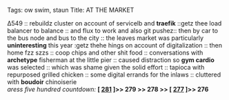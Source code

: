 Tags: ow swim, staun
Title: AT THE MARKET
  
∆549 :: rebuildz cluster on account of servicelb and **traefik** ::getz thee load balancer to balance :: and flux to work and also git pushez:: then by car to the bus node and bus to the city :: the leaves market was particularly **uninteresting** this year :getz thehe hings on account of digitalization :: then home fzz szzs :: coop chips and other shit food :: conversations with **archetype** fisherman at the little pier :: caused distraction so **gym cardio** was selected :: which was shame given the solid effort :: tapioca with repurposed grilled chicken :: some digital errands for the inlaws :: cluttered with **boudoir** chinoiserie  
_aress five hundred countdown:_ **[ [281](https://www.allmusic.com/album/nilsson-schmilsson-mw0000331436) ]>> 279 >> 278 >> [ [277](https://www.allmusic.com/album/the-diary-of-alicia-keys-mw0000320100) ]>> 276**  
